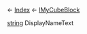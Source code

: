 ← [Index](Api-Index) ← [IMyCubeBlock](VRage.Game.ModAPI.Ingame.IMyCubeBlock)

[string](System.String) DisplayNameText